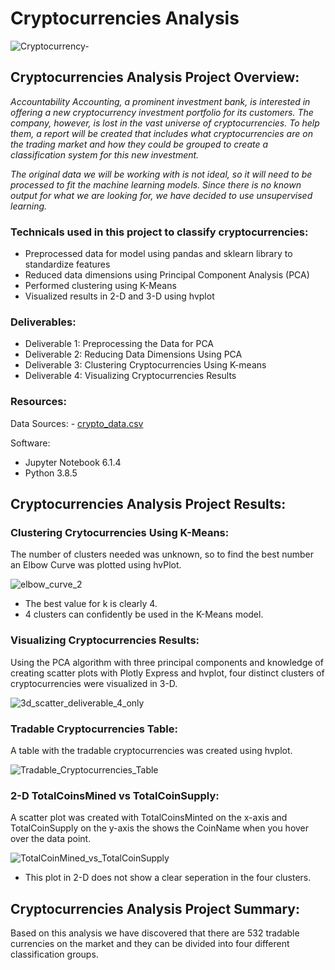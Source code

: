 # Cryptocurrencies Analysis
![Cryptocurrency-](https://user-images.githubusercontent.com/36451701/139772328-3f1d9036-2170-4394-ab51-8ca37e5bbb51.jpg)


##  Cryptocurrencies Analysis Project Overview:
*Accountability Accounting, a prominent investment bank, is interested in offering a new cryptocurrency investment portfolio for its customers. The company, however, is lost in the vast universe of cryptocurrencies. To help them, a report will be created that includes what cryptocurrencies are on the trading market and how they could be grouped to create a classification system for this new investment.*

*The original data we will be working with is not ideal, so it will need to be processed to fit the machine learning models. Since there is no known output for what we are  looking for, we have decided to use unsupervised learning.*


### Technicals used in this project to classify cryptocurrencies:
- Preprocessed data for model using pandas and sklearn library to standardize features
- Reduced data dimensions using Principal Component Analysis (PCA)
- Performed clustering using K-Means
- Visualized results in 2-D and 3-D using hvplot

### Deliverables:
- Deliverable 1: Preprocessing the Data for PCA
- Deliverable 2: Reducing Data Dimensions Using PCA
- Deliverable 3: Clustering Cryptocurrencies Using K-means
- Deliverable 4: Visualizing Cryptocurrencies Results

### Resources:
Data Sources:
     - [crypto_data.csv](https://github.com/DSupps/Cryptocurrencies/blob/main/Resources/crypto_data.csv)

Software:
- Jupyter Notebook 6.1.4
- Python 3.8.5
     
  
## Cryptocurrencies Analysis Project Results:

### Clustering Crytocurrencies Using K-Means:
The number of clusters needed was unknown, so to find the best number an Elbow Curve was plotted using hvPlot.

![elbow_curve_2](https://user-images.githubusercontent.com/36451701/130334995-7179d5dc-f5f4-4079-bf56-4004fd5fb54a.png)
- The best value for k is clearly 4.
- 4 clusters can confidently be used in the K-Means model.

### Visualizing Cryptocurrencies Results:
Using the PCA algorithm with three principal components and knowledge of creating scatter plots with Plotly Express and hvplot, four distinct clusters of cryptocurrencies were visualized in 3-D. 

![3d_scatter_deliverable_4_only](https://user-images.githubusercontent.com/36451701/130335173-cc1c7815-17d1-467d-8b99-0d11fa055651.png)

### Tradable Cryptocurrencies Table:
A table with the tradable cryptocurrencies was created using hvplot.

![Tradable_Cryptocurrencies_Table](https://user-images.githubusercontent.com/36451701/130335227-52ad1028-4b3e-4ac7-b5df-62e4b9c4e41c.png)

### 2-D TotalCoinsMined vs TotalCoinSupply:
A scatter plot was created with TotalCoinsMinted on the x-axis and TotalCoinSupply on the y-axis the shows the CoinName when you hover over the data point.

![TotalCoinMined_vs_TotalCoinSupply](https://user-images.githubusercontent.com/36451701/130335269-adfcc66f-f50f-4537-82b1-38471284d9be.png)
- This plot in 2-D does not show a clear seperation in the four clusters.

## Cryptocurrencies Analysis Project Summary:
Based on this analysis we have discovered that there are 532 tradable currencies on the market and they can be divided into four different classification groups. 


